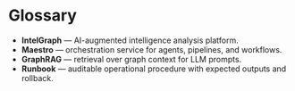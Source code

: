 # Glossary

- **IntelGraph** — AI-augmented intelligence analysis platform.
- **Maestro** — orchestration service for agents, pipelines, and workflows.
- **GraphRAG** — retrieval over graph context for LLM prompts.
- **Runbook** — auditable operational procedure with expected outputs and rollback.
